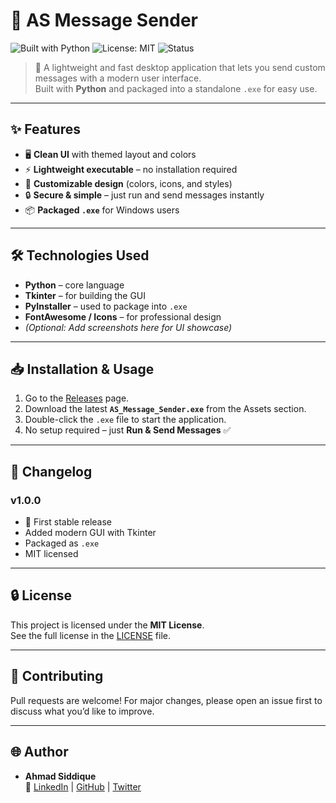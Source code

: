 # 💬 AS Message Sender

![Built with Python](https://img.shields.io/badge/Built%20with-Python-blue?style=flat&logo=python)
![License: MIT](https://img.shields.io/badge/License-MIT-green.svg)
![Status](https://img.shields.io/badge/Status-Stable-success?style=flat)

> 🚀 A lightweight and fast desktop application that lets you send custom messages with a modern user interface.  
> Built with **Python** and packaged into a standalone `.exe` for easy use.

---

## ✨ Features
- 🖥️ **Clean UI** with themed layout and colors  
- ⚡ **Lightweight executable** – no installation required  
- 🎨 **Customizable design** (colors, icons, and styles)  
- 🔒 **Secure & simple** – just run and send messages instantly  
- 📦 **Packaged `.exe`** for Windows users  

---

## 🛠️ Technologies Used
- **Python** – core language  
- **Tkinter** – for building the GUI  
- **PyInstaller** – used to package into `.exe`  
- **FontAwesome / Icons** – for professional design  
- *(Optional: Add screenshots here for UI showcase)*  

<!-- Example:
![App Screenshot](./assets/screenshot.png)
-->

---

## 📥 Installation & Usage
1. Go to the [Releases](../../releases) page.  
2. Download the latest **`AS_Message_Sender.exe`** from the Assets section.  
3. Double-click the `.exe` file to start the application.  
4. No setup required – just **Run & Send Messages** ✅  

---

## 📝 Changelog
### v1.0.0
- 🎉 First stable release  
- Added modern GUI with Tkinter  
- Packaged as `.exe`  
- MIT licensed  

---

## 🔒 License
This project is licensed under the **MIT License**.  
See the full license in the [LICENSE](./LICENSE) file.  

---

## 🤝 Contributing
Pull requests are welcome! For major changes, please open an issue first to discuss what you’d like to improve.

---

## 🌐 Author
- **Ahmad Siddique**  
  🔗 [LinkedIn](https://www.linkedin.com/in/ahmad-siddique-2bb73430a) | [GitHub](https://github.com/asshikrani) | [Twitter](https://x.com/ShikraniS41255)

